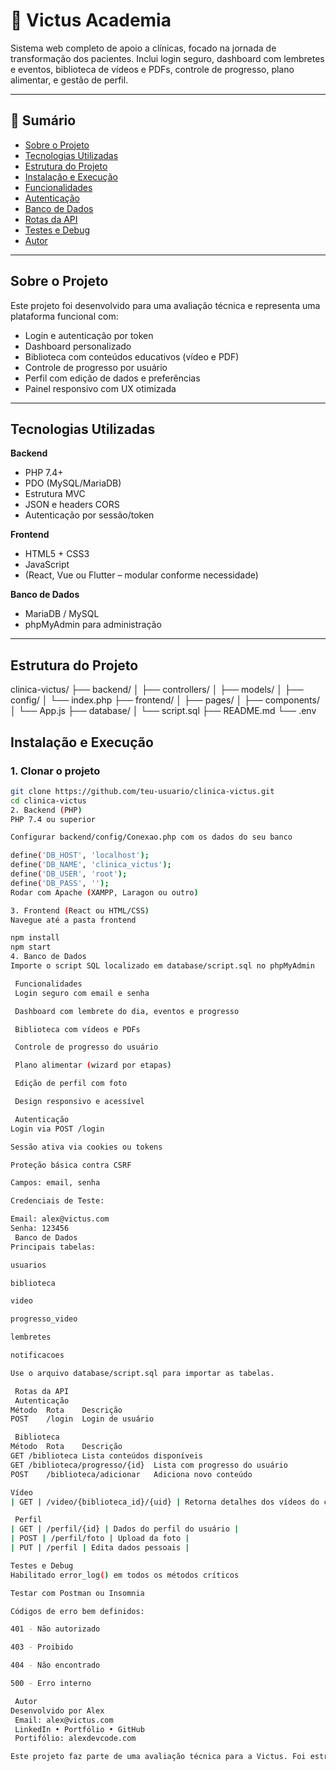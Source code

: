 # 🧠 Victus Academia

Sistema web completo de apoio a clínicas, focado na jornada de transformação dos pacientes. Inclui login seguro, dashboard com lembretes e eventos, biblioteca de vídeos e PDFs, controle de progresso, plano alimentar, e gestão de perfil.

---

## 📌 Sumário

- [ Sobre o Projeto](#-sobre-o-projeto)
- [ Tecnologias Utilizadas](#-tecnologias-utilizadas)
- [ Estrutura do Projeto](#-estrutura-do-projeto)
- [ Instalação e Execução](#️-instalação-e-execução)
- [ Funcionalidades](#-funcionalidades)
- [ Autenticação](#-autenticação)
- [ Banco de Dados](#-banco-de-dados)
- [ Rotas da API](#️-rotas-da-api)
- [ Testes e Debug](#-testes-e-debug)
- [ Autor](#-autor)

---

##  Sobre o Projeto

Este projeto foi desenvolvido para uma avaliação técnica e representa uma plataforma funcional com:

- Login e autenticação por token
- Dashboard personalizado
- Biblioteca com conteúdos educativos (vídeo e PDF)
- Controle de progresso por usuário
- Perfil com edição de dados e preferências
- Painel responsivo com UX otimizada

---

##  Tecnologias Utilizadas

**Backend**  
- PHP 7.4+  
- PDO (MySQL/MariaDB)  
- Estrutura MVC  
- JSON e headers CORS  
- Autenticação por sessão/token

**Frontend**  
- HTML5 + CSS3  
- JavaScript  
- (React, Vue ou Flutter – modular conforme necessidade)

**Banco de Dados**  
- MariaDB / MySQL  
- phpMyAdmin para administração

---

## Estrutura do Projeto

clinica-victus/
├── backend/
│ ├── controllers/
│ ├── models/
│ ├── config/
│ └── index.php
├── frontend/
│ ├── pages/
│ ├── components/
│ └── App.js
├── database/
│ └── script.sql
├── README.md
└── .env

##  Instalação e Execução

### 1. Clonar o projeto
```bash
git clone https://github.com/teu-usuario/clinica-victus.git
cd clinica-victus
2. Backend (PHP)
PHP 7.4 ou superior

Configurar backend/config/Conexao.php com os dados do seu banco

define('DB_HOST', 'localhost');
define('DB_NAME', 'clinica_victus');
define('DB_USER', 'root');
define('DB_PASS', '');
Rodar com Apache (XAMPP, Laragon ou outro)

3. Frontend (React ou HTML/CSS)
Navegue até a pasta frontend

npm install
npm start
4. Banco de Dados
Importe o script SQL localizado em database/script.sql no phpMyAdmin

 Funcionalidades
 Login seguro com email e senha

 Dashboard com lembrete do dia, eventos e progresso

 Biblioteca com vídeos e PDFs

 Controle de progresso do usuário

 Plano alimentar (wizard por etapas)

 Edição de perfil com foto

 Design responsivo e acessível

 Autenticação
Login via POST /login

Sessão ativa via cookies ou tokens

Proteção básica contra CSRF

Campos: email, senha

Credenciais de Teste:

Email: alex@victus.com
Senha: 123456
 Banco de Dados
Principais tabelas:

usuarios

biblioteca

video

progresso_video

lembretes

notificacoes

Use o arquivo database/script.sql para importar as tabelas.

 Rotas da API
 Autenticação
Método	Rota	Descrição
POST	/login	Login de usuário

 Biblioteca
Método	Rota	Descrição
GET	/biblioteca	Lista conteúdos disponíveis
GET	/biblioteca/progresso/{id}	Lista com progresso do usuário
POST	/biblioteca/adicionar	Adiciona novo conteúdo

Vídeo
| GET | /video/{biblioteca_id}/{uid} | Retorna detalhes dos vídeos do curso |

 Perfil
| GET | /perfil/{id} | Dados do perfil do usuário |
| POST | /perfil/foto | Upload da foto |
| PUT | /perfil | Edita dados pessoais |

Testes e Debug
Habilitado error_log() em todos os métodos críticos

Testar com Postman ou Insomnia

Códigos de erro bem definidos:

401 - Não autorizado

403 - Proibido

404 - Não encontrado

500 - Erro interno

 Autor
Desenvolvido por Alex
 Email: alex@victus.com
 LinkedIn • Portfólio • GitHub
 Portifólio: alexdevcode.com

Este projeto faz parte de uma avaliação técnica para a Victus. Foi estruturado de forma modular, segura e escalável, com foco em usabilidade e clareza de código.
